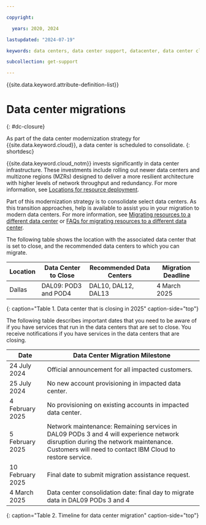 ```yaml
---

copyright:

  years: 2020, 2024

lastupdated: "2024-07-19"

keywords: data centers, data center support, datacenter, data center closure

subcollection: get-support

---
```


{{site.data.keyword.attribute-definition-list}}

# Data center migrations
{: #dc-closure}

As part of the data center modernization strategy for {{site.data.keyword.cloud}}, a data center is scheduled to consolidate.
{: shortdesc}

{{site.data.keyword.cloud_notm}} invests significantly in data center infrastructure. These investments include rolling out newer data centers and multizone regions (MZRs) designed to deliver a more resilient architecture with higher levels of network throughput and redundancy. For more information, see [Locations for resource deployment](/docs/overview?topic=overview-locations).

Part of this modernization strategy is to consolidate select data centers. As this transition approaches, help is available to assist you in your migration to modern data centers. For more information, see [Migrating resources to a different data center](/docs/account?topic=account-migrate-data-center) or [FAQs for migrating resources to a different data center](/docs/account?topic=account-faqs-migrating-resources).

The following table shows the location with the associated data center that is set to close, and the recommended data centers to which you can migrate.

| Location | Data Center to Close |  Recommended Data Centers | Migration Deadline |
|----------|----------------------|---------------------------|--------------------|
| Dallas   | DAL09: POD3 and POD4 | DAL10, DAL12, DAL13       | 4 March 2025       |
{: caption="Table 1. Data center that is closing in 2025" caption-side="top"}


The following table describes important dates that you need to be aware of if you have services that run in the data centers that are set to close. You receive notifications if you have services in the data centers that are closing.

| Date             | Data Center Migration Milestone |
|------------------|---------------------------------|
| 24 July 2024     | Official announcement for all impacted customers. |
| 25 July 2024     | No new account provisioning in impacted data center. |
| 4 February 2025  | No provisioning on existing accounts in impacted data center. |
| 5 February 2025  | Network maintenance: Remaining services in DAL09 PODs 3 and 4 will experience network disruption during the network maintenance. Customers will need to contact IBM Cloud to restore service. |
| 10 February 2025 | Final date to submit migration assistance request. |
| 4 March 2025     | Data center consolidation date: final day to migrate data in DAL09 PODs 3 and 4 |
{: caption="Table 2. Timeline for data center migration" caption-side="top"}
